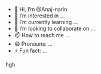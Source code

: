 - 👋 Hi, I’m @Anaj-narin
- 👀 I’m interested in ...
- 🌱 I’m currently learning ...
- 💞️ I’m looking to collaborate on ...
- 📫 How to reach me ...
- 😄 Pronouns: ...
- ⚡ Fun fact: ...

<!---
Anaj-narin/Anaj-narin is a ✨ special ✨ repository because its `README.md` (this file) appears on your GitHub profile.
You can click the Preview link to take a look at your changes.
--->
hgh